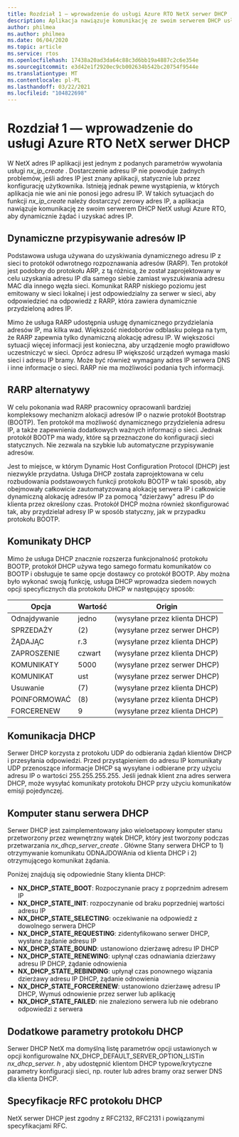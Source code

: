 ```yaml
---
title: Rozdział 1 — wprowadzenie do usługi Azure RTO NetX serwer DHCP
description: Aplikacja nawiązuje komunikację ze swoim serwerem DHCP usługi Azure RTO NetX w celu dynamicznego żądania i uzyskiwania adresu IP.
author: philmea
ms.author: philmea
ms.date: 06/04/2020
ms.topic: article
ms.service: rtos
ms.openlocfilehash: 17438a20ad3da64c88c3d6bb19a4887c2c6e354e
ms.sourcegitcommit: e3d42e1f2920ec9cb002634b542bc20754f9544e
ms.translationtype: MT
ms.contentlocale: pl-PL
ms.lasthandoff: 03/22/2021
ms.locfileid: "104822698"
---
```

# <a name="chapter-1---introduction-to-azure-rtos-netx-dhcp-server"></a>Rozdział 1 — wprowadzenie do usługi Azure RTO NetX serwer DHCP

W NetX adres IP aplikacji jest jednym z podanych parametrów wywołania usługi *nx_ip_create* . Dostarczenie adresu IP nie powoduje żadnych problemów, jeśli adres IP jest znany aplikacji, statycznie lub przez konfigurację użytkownika. Istnieją jednak pewne wystąpienia, w których aplikacja nie wie ani nie ponosi jego adresu IP. W takich sytuacjach do funkcji *nx_ip_create* należy dostarczyć zerowy adres IP, a aplikacja nawiązuje komunikację ze swoim serwerem DHCP NetX usługi Azure RTO, aby dynamicznie żądać i uzyskać adres IP.

## <a name="dynamic-ip-address-assignment"></a>Dynamiczne przypisywanie adresów IP

Podstawowa usługa używana do uzyskiwania dynamicznego adresu IP z sieci to protokół odwrotnego rozpoznawania adresów (RARP). Ten protokół jest podobny do protokołu ARP, z tą różnicą, że został zaprojektowany w celu uzyskania adresu IP dla samego siebie zamiast wyszukiwania adresu MAC dla innego węzła sieci. Komunikat RARP niskiego poziomu jest emitowany w sieci lokalnej i jest odpowiedzialny za serwer w sieci, aby odpowiedzieć na odpowiedź z RARP, która zawiera dynamicznie przydzieloną adres IP.

Mimo że usługa RARP udostępnia usługę dynamicznego przydzielania adresów IP, ma kilka wad. Większość niedoborów odblasku polega na tym, że RARP zapewnia tylko dynamiczną alokację adresu IP. W większości sytuacji więcej informacji jest konieczna, aby urządzenie mogło prawidłowo uczestniczyć w sieci. Oprócz adresu IP większość urządzeń wymaga maski sieci i adresu IP bramy. Może być również wymagany adres IP serwera DNS i inne informacje o sieci. RARP nie ma możliwości podania tych informacji.

## <a name="rarp-alternatives"></a>RARP alternatywy

W celu pokonania wad RARP pracownicy opracowanli bardziej kompleksowy mechanizm alokacji adresów IP o nazwie protokół Bootstrap (BOOTP). Ten protokół ma możliwość dynamicznego przydzielenia adresu IP, a także zapewnienia dodatkowych ważnych informacji o sieci. Jednak protokół BOOTP ma wady, które są przeznaczone do konfiguracji sieci statycznych. Nie zezwala na szybkie lub automatyczne przypisywanie adresów.

Jest to miejsce, w którym Dynamic Host Configuration Protocol (DHCP) jest niezwykle przydatna. Usługa DHCP została zaprojektowana w celu rozbudowania podstawowych funkcji protokołu BOOTP w taki sposób, aby obejmowały całkowicie zautomatyzowaną alokację serwera IP i całkowicie dynamiczną alokację adresów IP za pomocą "dzierżawy" adresu IP do klienta przez określony czas. Protokół DHCP można również skonfigurować tak, aby przydzielał adresy IP w sposób statyczny, jak w przypadku protokołu BOOTP.

## <a name="dhcp-messages"></a>Komunikaty DHCP

Mimo że usługa DHCP znacznie rozszerza funkcjonalność protokołu BOOTP, protokół DHCP używa tego samego formatu komunikatów co BOOTP i obsługuje te same opcje dostawcy co protokół BOOTP. Aby można było wykonać swoją funkcję, usługa DHCP wprowadza siedem nowych opcji specyficznych dla protokołu DHCP w następujący sposób:

| Opcja     | Wartość | Origin                |
| ---------- | ----- | --------------------- |
| Odnajdywanie   | jedno   | (wysyłane przez klienta DHCP) |
| SPRZEDAŻY      | (2)   | (wysyłane przez serwer DHCP) |
| ŻĄDAJĄC    | r.3   | (wysyłane przez klienta DHCP) |
| ZAPROSZENIE    | czwart   | (wysyłane przez klienta DHCP) |
| KOMUNIKATY        | 5000   | (wysyłane przez serwer DHCP) |
| KOMUNIKAT       | ust   | (wysyłane przez serwer DHCP) |
| Usuwanie    | (7)   | (wysyłane przez klienta DHCP) |
| POINFORMOWAĆ     | (8)   | (wysyłane przez klienta DHCP) |
| FORCERENEW | 9   | (wysyłane przez klienta DHCP) |

## <a name="dhcp-communication"></a>Komunikacja DHCP

Serwer DHCP korzysta z protokołu UDP do odbierania żądań klientów DHCP i przesyłania odpowiedzi. Przed przystąpieniem do adresu IP komunikaty UDP przenoszące informacje DHCP są wysyłane i odbierane przy użyciu adresu IP o wartości 255.255.255.255. Jeśli jednak klient zna adres serwera DHCP, może wysyłać komunikaty protokołu DHCP przy użyciu komunikatów emisji pojedynczej.

## <a name="dhcp-server-state-machine"></a>Komputer stanu serwera DHCP

Serwer DHCP jest zaimplementowany jako wieloetapowy komputer stanu przetworzony przez wewnętrzny wątek DHCP, który jest tworzony podczas przetwarzania *nx_dhcp_server_create* . Główne Stany serwera DHCP to 1) otrzymywanie komunikatu ODNAJDOWAnia od klienta DHCP i 2) otrzymującego komunikat żądania.

Poniżej znajdują się odpowiednie Stany klienta DHCP:

- **NX_DHCP_STATE_BOOT**: Rozpoczynanie pracy z poprzednim adresem IP
- **NX_DHCP_STATE_INIT**: rozpoczynanie od braku poprzedniej wartości adresu IP
- **NX_DHCP_STATE_SELECTING**: oczekiwanie na odpowiedź z dowolnego serwera DHCP
- **NX_DHCP_STATE_REQUESTING**: zidentyfikowano serwer DHCP, wysłane żądanie adresu IP
- **NX_DHCP_STATE_BOUND**: ustanowiono dzierżawę adresu IP DHCP
- **NX_DHCP_STATE_RENEWING**: upłynął czas odnawiania dzierżawy adresu IP DHCP, żądanie odnowienia
- **NX_DHCP_STATE_REBINDING**: upłynął czas ponownego wiązania dzierżawy adresu IP DHCP, żądanie odnowienia
- **NX_DHCP_STATE_FORCERENEW**: ustanowiono dzierżawę adresu IP DHCP, Wymuś odnowienie przez serwer lub aplikację
- **NX_DHCP_STATE_FAILED**: nie znaleziono serwera lub nie odebrano odpowiedzi z serwera

## <a name="dhcp-additional-parameters"></a>Dodatkowe parametry protokołu DHCP

Serwer DHCP NetX ma domyślną listę parametrów opcji ustawionych w opcji konfigurowalne NX_DHCP_DEFAULT_SERVER_OPTION_LISTin *nx_dhcp_server. h* , aby udostępnić klientom DHCP typowe/krytyczne parametry konfiguracji sieci, np. router lub adres bramy oraz serwer DNS dla klienta DHCP.

## <a name="dhcp-rfcs"></a>Specyfikacje RFC protokołu DHCP

NetX serwer DHCP jest zgodny z RFC2132, RFC2131 i powiązanymi specyfikacjami RFC.
